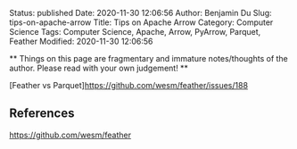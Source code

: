 Status: published
Date: 2020-11-30 12:06:56
Author: Benjamin Du
Slug: tips-on-apache-arrow
Title: Tips on Apache Arrow
Category: Computer Science
Tags: Computer Science, Apache, Arrow, PyArrow, Parquet, Feather
Modified: 2020-11-30 12:06:56

**
Things on this page are fragmentary and immature notes/thoughts of the author.
Please read with your own judgement!
**


[Feather vs Parquet]https://github.com/wesm/feather/issues/188

## References 

https://github.com/wesm/feather